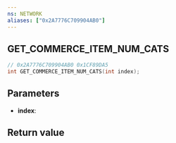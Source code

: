 ```yaml
---
ns: NETWORK
aliases: ["0x2A7776C709904AB0"]
---
```

## GET_COMMERCE_ITEM_NUM_CATS

```c
// 0x2A7776C709904AB0 0x1CF89DA5
int GET_COMMERCE_ITEM_NUM_CATS(int index);
```

## Parameters
* **index**:

## Return value
